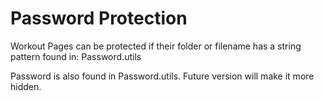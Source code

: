 # Password Protection

Workout Pages can be protected if their folder or filename has a string pattern found in:
Password.utils

Password is also found in Password.utils. Future version will make it more hidden.